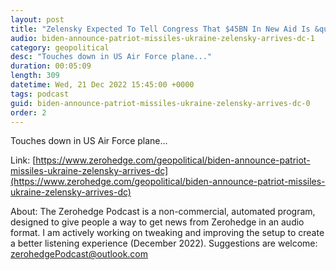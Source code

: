 ```yaml
---
layout: post
title: "Zelensky Expected To Tell Congress That $45BN In New Aid Is &quot;Not Enough&quot;"
audio: biden-announce-patriot-missiles-ukraine-zelensky-arrives-dc-1
category: geopolitical
desc: "Touches down in US Air Force plane..."
duration: 00:05:09
length: 309
datetime: Wed, 21 Dec 2022 15:45:00 +0000
tags: podcast
guid: biden-announce-patriot-missiles-ukraine-zelensky-arrives-dc-0
order: 2
---
```

Touches down in US Air Force plane...

Link: [https://www.zerohedge.com/geopolitical/biden-announce-patriot-missiles-ukraine-zelensky-arrives-dc](https://www.zerohedge.com/geopolitical/biden-announce-patriot-missiles-ukraine-zelensky-arrives-dc)

About: The Zerohedge Podcast is a non-commercial, automated program, designed to give people a way to get news from Zerohedge in an audio format.  I am actively working on tweaking and improving the setup to create a better listening experience (December 2022).  Suggestions are welcome: [zerohedgePodcast@outlook.com](mailto:zerohedgePodcast@outlook.com)